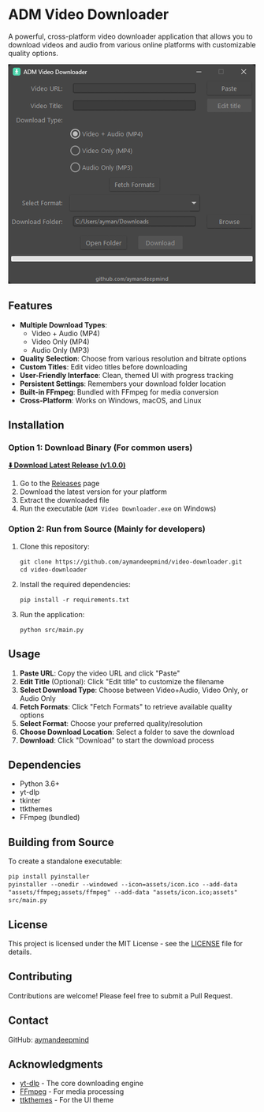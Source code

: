 # ADM Video Downloader

A powerful, cross-platform video downloader application that allows you to download videos and audio from various online platforms with customizable quality options.

![ADM Video Downloader Screenshot](screenshots/app_screenshot.png)

## Features

- **Multiple Download Types**:
  - Video + Audio (MP4)
  - Video Only (MP4)
  - Audio Only (MP3)
- **Quality Selection**: Choose from various resolution and bitrate options
- **Custom Titles**: Edit video titles before downloading
- **User-Friendly Interface**: Clean, themed UI with progress tracking
- **Persistent Settings**: Remembers your download folder location
- **Built-in FFmpeg**: Bundled with FFmpeg for media conversion
- **Cross-Platform**: Works on Windows, macOS, and Linux

## Installation

### Option 1: Download Binary (For common users)

**[⬇️ Download Latest Release (v1.0.0)](https://github.com/aymandeepmind/video-downloader/releases/download/v1.0.0/master.zip)**

1. Go to the [Releases](https://github.com/aymandeepmind/video-downloader/releases) page
2. Download the latest version for your platform
3. Extract the downloaded file
4. Run the executable (`ADM Video Downloader.exe` on Windows)

### Option 2: Run from Source (Mainly for developers)

1. Clone this repository:
   ```
   git clone https://github.com/aymandeepmind/video-downloader.git
   cd video-downloader
   ```

2. Install the required dependencies:
   ```
   pip install -r requirements.txt
   ```

3. Run the application:
   ```
   python src/main.py
   ```

## Usage

1. **Paste URL**: Copy the video URL and click "Paste"
2. **Edit Title** (Optional): Click "Edit title" to customize the filename
3. **Select Download Type**: Choose between Video+Audio, Video Only, or Audio Only
4. **Fetch Formats**: Click "Fetch Formats" to retrieve available quality options
5. **Select Format**: Choose your preferred quality/resolution
6. **Choose Download Location**: Select a folder to save the download
7. **Download**: Click "Download" to start the download process

## Dependencies

- Python 3.6+
- yt-dlp
- tkinter
- ttkthemes
- FFmpeg (bundled)

## Building from Source

To create a standalone executable:

```
pip install pyinstaller
pyinstaller --onedir --windowed --icon=assets/icon.ico --add-data "assets/ffmpeg;assets/ffmpeg" --add-data "assets/icon.ico;assets" src/main.py
```

## License

This project is licensed under the MIT License - see the [LICENSE](LICENSE) file for details.

## Contributing

Contributions are welcome! Please feel free to submit a Pull Request.

## Contact

GitHub: [aymandeepmind](https://github.com/aymandeepmind)

## Acknowledgments

- [yt-dlp](https://github.com/yt-dlp/yt-dlp) - The core downloading engine
- [FFmpeg](https://ffmpeg.org/) - For media processing
- [ttkthemes](https://github.com/TkinterEP/ttkthemes) - For the UI theme 